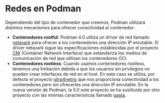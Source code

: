 # Redes en Podman

Dependiendo del tipo de contenedor que creemos, Podman utilizará distintos mecanismos para ofrecer conectividad al contenedor:

* **Contenedores rootful**: Podman 4.0 utiliza un driver de red llamado [netavark](https://github.com/containers/netavark) para ofrecer a los contenedores una dirección IP enrutable. El driver netavark sigue las especificaciones establecidas por el proyecto [CNI](https://www.cni.dev/) (Container Network Interface) que estandariza los medios de comunicación de red que utilizan los contenedores OCI.
* **Contenedores rootless**: Cuando usamos contenedores rootless, tenemos una limitación debida a que los usuarios sin privilegios no pueden crear interfaces de red en el host. En este caso se utiliza, por defecto el proyecto [slirp4netns](https://github.com/rootless-containers/slirp4netns) que nos proporciona conectividad a los contenedores pero sin ofrecerles una dirección IP enrutable. En la nueva versión de Podman, la 5.0 este proyecto se ha sustituido por otro proyecto con las mismas características llamado [pasta](https://passt.top/passt/about/).


